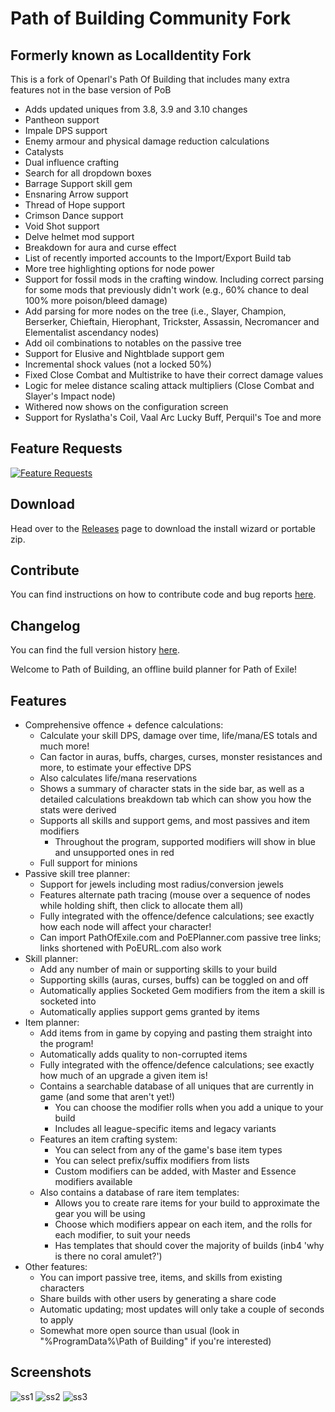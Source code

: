 # Path of Building Community Fork
## Formerly known as LocalIdentity Fork

This is a fork of Openarl's Path Of Building that includes many extra features not in the base version of PoB
* Adds updated uniques from 3.8, 3.9 and 3.10 changes
* Pantheon support
* Impale DPS support
* Enemy armour and physical damage reduction calculations
* Catalysts
* Dual influence crafting
* Search for all dropdown boxes
* Barrage Support skill gem
* Ensnaring Arrow support
* Thread of Hope support
* Crimson Dance support
* Void Shot support
* Delve helmet mod support
* Breakdown for aura and curse effect
* List of recently imported accounts to the Import/Export Build tab
* More tree highlighting options for node power
* Support for fossil mods in the crafting window. Including correct parsing for some mods that previously didn't work (e.g., 60% chance to deal 100% more poison/bleed damage)
* Add parsing for more nodes on the tree (i.e., Slayer, Champion, Berserker, Chieftain, Hierophant, Trickster, Assassin, Necromancer and Elementalist ascendancy nodes)
* Add oil combinations to notables on the passive tree
* Support for Elusive and Nightblade support gem
* Incremental shock values (not a locked 50%)
* Fixed Close Combat and Multistrike to have their correct damage values
* Logic for melee distance scaling attack multipliers (Close Combat and Slayer's Impact node)
* Withered now shows on the configuration screen
* Support for Ryslatha's Coil, Vaal Arc Lucky Buff, Perquil's Toe and more

## Feature Requests
[![Feature Requests](https://feathub.com/LocalIdentity/PathOfBuilding?format=svg)](https://feathub.com/LocalIdentity/PathOfBuilding)

## Download
Head over to the [Releases](https://github.com/PathOfBuildingCommunity/PathOfBuilding/releases) page to download the install wizard or portable zip.

## Contribute
You can find instructions on how to contribute code and bug reports [here](CONTRIBUTING.md).

## Changelog
You can find the full version history [here](CHANGELOG.md).

Welcome to Path of Building, an offline build planner for Path of Exile!
## Features
* Comprehensive offence + defence calculations:
  * Calculate your skill DPS, damage over time, life/mana/ES totals and much more!
  * Can factor in auras, buffs, charges, curses, monster resistances and more, to estimate your effective DPS
  * Also calculates life/mana reservations
  * Shows a summary of character stats in the side bar, as well as a detailed calculations breakdown tab which can show you how the stats were derived
  * Supports all skills and support gems, and most passives and item modifiers
    * Throughout the program, supported modifiers will show in blue and unsupported ones in red
  * Full support for minions
* Passive skill tree planner:
  * Support for jewels including most radius/conversion jewels
  * Features alternate path tracing (mouse over a sequence of nodes while holding shift, then click to allocate them all)
  * Fully integrated with the offence/defence calculations; see exactly how each node will affect your character!
  * Can import PathOfExile.com and PoEPlanner.com passive tree links; links shortened with PoEURL.com also work
* Skill planner:
  * Add any number of main or supporting skills to your build
  * Supporting skills (auras, curses, buffs) can be toggled on and off
  * Automatically applies Socketed Gem modifiers from the item a skill is socketed into
  * Automatically applies support gems granted by items
* Item planner:
  * Add items from in game by copying and pasting them straight into the program!
  * Automatically adds quality to non-corrupted items
  * Fully integrated with the offence/defence calculations; see exactly how much of an upgrade a given item is!
  * Contains a searchable database of all uniques that are currently in game (and some that aren't yet!)
    * You can choose the modifier rolls when you add a unique to your build
    * Includes all league-specific items and legacy variants
  * Features an item crafting system:
    * You can select from any of the game's base item types
    * You can select prefix/suffix modifiers from lists
    * Custom modifiers can be added, with Master and Essence modifiers available
  * Also contains a database of rare item templates:
    * Allows you to create rare items for your build to approximate the gear you will be using
    * Choose which modifiers appear on each item, and the rolls for each modifier, to suit your needs
    * Has templates that should cover the majority of builds (inb4 'why is there no coral amulet?')
* Other features:
  * You can import passive tree, items, and skills from existing characters
  * Share builds with other users by generating a share code
  * Automatic updating; most updates will only take a couple of seconds to apply
  * Somewhat more open source than usual (look in "%ProgramData%\Path of Building" if you're interested)

## Screenshots
![ss1](https://cloud.githubusercontent.com/assets/19189971/18089779/f0fe23fa-6f04-11e6-8ed7-ff7d5b9f867a.png)
![ss2](https://cloud.githubusercontent.com/assets/19189971/18089778/f0f923f0-6f04-11e6-89c2-b2c1410d3583.png)
![ss3](https://cloud.githubusercontent.com/assets/19189971/18089780/f0ff234a-6f04-11e6-8c88-6193fe59a5c4.png)
